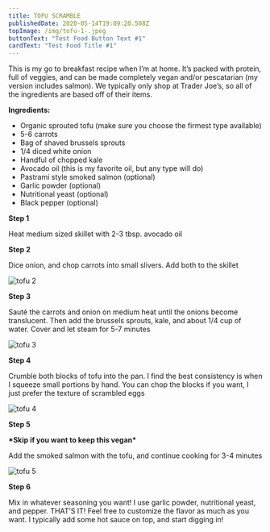 ```yaml
---
title: TOFU SCRAMBLE
publishedDate: 2020-05-14T19:09:20.508Z
topImage: /img/tofu-1-.jpeg
buttonText: "Test Food Button Text #1"
cardText: "Test Food Title #1"
---
```

This is my go to breakfast recipe when I’m at home. It’s packed with protein, full of veggies, and can be made completely vegan and/or pescatarian (my version includes salmon). We typically only shop at Trader Joe’s, so all of the ingredients are based off of their items.

**Ingredients:**

* Organic sprouted tofu (make sure you choose the firmest type available)
* 5-6 carrots
* Bag of shaved brussels sprouts
* 1/4 diced white onion
* Handful of chopped kale
* Avocado oil (this is my favorite oil, but any type will do)
* Pastrami style smoked salmon (optional)
* Garlic powder (optional)
* Nutritional yeast (optional)
* Black pepper (optional)

**Step 1**

Heat medium sized skillet with 2-3 tbsp. avocado oil

**Step 2**

Dice onion, and chop carrots into small slivers. Add both to the skillet

![tofu 2 ](/img/tofu-2-.jpeg "Recipes-tofu 2")

**Step 3**

Sauté the carrots and onion on medium heat until the onions become translucent. Then add the brussels sprouts, kale, and about 1/4 cup of water. Cover and let steam for 5-7 minutes

![tofu 3](/img/tofu-3-.jpeg "recipes-tofu 3")

**Step 4**

Crumble both blocks of tofu into the pan. I find the best consistency is when I squeeze small portions by hand. You can chop the blocks if you want, I just prefer the texture of scrambled eggs

![tofu 4](/img/tofu-4-.jpeg "recipes-tofu 4")

**Step 5**

**\*Skip if you want to keep this vegan\***

Add the smoked salmon with the tofu, and continue cooking for 3-4 minutes

![tofu 5](/img/tofu-5-.jpeg "recipes-tofu 5")

**Step 6**

Mix in whatever seasoning you want! I use garlic powder, nutritional yeast, and pepper. THAT’S IT! Feel free to customize the flavor as much as you want. I typically add some hot sauce on top, and start digging in!